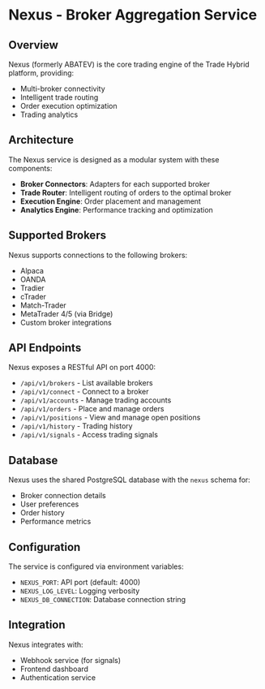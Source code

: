 # Nexus - Broker Aggregation Service

## Overview

Nexus (formerly ABATEV) is the core trading engine of the Trade Hybrid platform, providing:
- Multi-broker connectivity
- Intelligent trade routing
- Order execution optimization
- Trading analytics

## Architecture

The Nexus service is designed as a modular system with these components:

- **Broker Connectors**: Adapters for each supported broker
- **Trade Router**: Intelligent routing of orders to the optimal broker
- **Execution Engine**: Order placement and management
- **Analytics Engine**: Performance tracking and optimization

## Supported Brokers

Nexus supports connections to the following brokers:

- Alpaca
- OANDA
- Tradier
- cTrader
- Match-Trader
- MetaTrader 4/5 (via Bridge)
- Custom broker integrations

## API Endpoints

Nexus exposes a RESTful API on port 4000:

- `/api/v1/brokers` - List available brokers
- `/api/v1/connect` - Connect to a broker
- `/api/v1/accounts` - Manage trading accounts
- `/api/v1/orders` - Place and manage orders
- `/api/v1/positions` - View and manage open positions
- `/api/v1/history` - Trading history
- `/api/v1/signals` - Access trading signals

## Database

Nexus uses the shared PostgreSQL database with the `nexus` schema for:
- Broker connection details
- User preferences
- Order history
- Performance metrics

## Configuration

The service is configured via environment variables:

- `NEXUS_PORT`: API port (default: 4000)
- `NEXUS_LOG_LEVEL`: Logging verbosity
- `NEXUS_DB_CONNECTION`: Database connection string

## Integration

Nexus integrates with:
- Webhook service (for signals)
- Frontend dashboard
- Authentication service